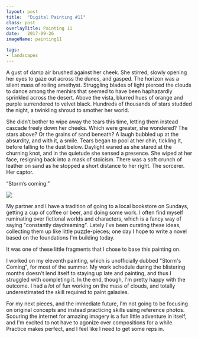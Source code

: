```yaml
---
layout: post
title:  "Digital Painting #11"
class: post
overlayTitle: Painting 11
date:   2017-09-26
imageName: painting11

tags:
- landscapes
---
```



<span class="dropcap">A</span> gust of damp air brushed against her cheek. She stirred, slowly opening her eyes to gaze out across the dunes, and gasped. The horizon was a silent mass of roiling amethyst. Struggling blades of light pierced the clouds to dance among the menhirs that seemed to have been haphazardly sprinkled across the desert. Above the vista, blurred hues of orange and purple surrendered to velvet black. Hundreds of thousands of stars studded the night, a twinkling shroud to smother her world. 

She didn’t bother to wipe away the tears this time, letting them instead cascade freely down her cheeks. Which were greater, she wondered? The stars above? Or the grains of sand beneath? A laugh bubbled up at the absurdity, and with it, a smile. Tears began to pool at her chin, tickling it, before falling to the dust below. Daylight waned as she stared at the churning knot, and in the quietude she sensed a presence. She wiped at her face, resigning back into a mask of stoicism. There was a soft crunch of leather on sand as he stopped a short distance to her right. The sorcerer. Her captor.

“Storm’s coming.”

<div class="fullscreen">
    <img src="{{ site.baseurl }}/image/assets/{{ page.imageName }}.jpg" class="outline shadows photo">
    <span class="icon-enlarge icon"></span>
</div>

My partner and I have a tradition of going to a local bookstore on Sundays, getting a cup of coffee or beer, and doing some work. I often find myself ruminating over fictional worlds and characters, which is a fancy way of saying "constantly daydreaming". Lately I've been curating these ideas, collecting them up like little puzzle-pieces; one day I hope to write a novel based on the foundations I'm building today. 

It was one of these little fragments that I chose to base this painting on.

I worked on my eleventh painting, which is unofficially dubbed "Storm's Coming", for most of the summer. My work schedule during the blistering months doesn't lend itself to staying up late and painting, and thus I struggled with completing it. In the end, though, I'm pretty happy with the outcome. I had a _lot_ of fun working on the mass of clouds, and totally underestimated the skill required to paint galaxies. 

For my next pieces, and the immediate future, I'm not going to be focusing on original concepts and instead practicing skills using reference photos. Scouring the internet for amazing imagery is a fun little adventure in itself, and I'm excited to not have to agonize over compositions for a while. Practice makes perfect, and I feel like I need to get some reps in.
